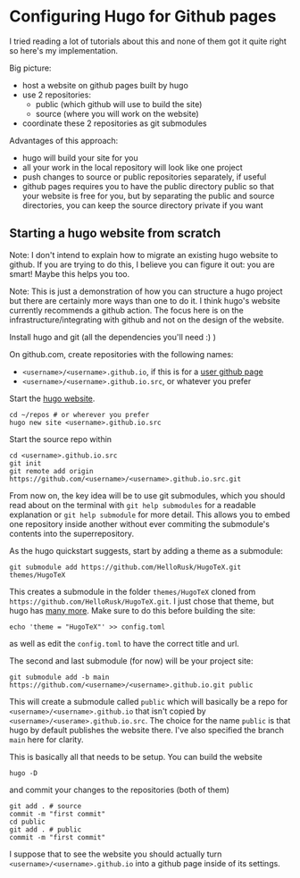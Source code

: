 # Configuring Hugo for Github pages

I tried reading a lot of tutorials about this and none of them got it
quite right so here's my implementation.

Big picture:
- host a website on github pages built by hugo
- use 2 repositories: 
  - public (which github will use to build the site)
  - source (where you will work on the website)
- coordinate these 2 repositories as git submodules

Advantages of this approach:
- hugo will build your site for you
- all your work in the local repository will look like one project
- push changes to source or public repositories separately, if useful
- github pages requires you to have the public directory public so that
your website is free for you, but by separating the public and source
directories, you can keep the source directory private if you want

## Starting a hugo website from scratch

Note: I don't intend to explain how to migrate an existing hugo website to 
github. If you are trying to do this, I believe you can figure it out:
you are smart! Maybe this helps you too. 

Note: This is just a demonstration of how you can structure a hugo project
but there are certainly more ways than one to do it. I think hugo's
website currently recommends a github action. The focus here is on the
infrastructure/integrating with github and not on the design of the website.

Install hugo and git (all the dependencies you'll need :) )

On github.com, create repositories with the following names:
- `<username>/<username>.github.io`, if this is for a [user github page](https://docs.github.com/en/github/working-with-github-pages/about-github-pages#user--organization-pages)
- `<username>/<username>.github.io.src`, or whatever you prefer

Start the [hugo website](https://gohugo.io/getting-started/quick-start/).

```
cd ~/repos # or wherever you prefer
hugo new site <username>.github.io.src
```

Start the source repo within

```
cd <username>.github.io.src 
git init
git remote add origin https://github.com/<username>/<username>.github.io.src.git
```

From now on, the key idea will be to use git submodules,
which you should read about on the terminal with `git help submodules`
for a readable explanation or `git help submodule` for more detail.
This allows you to embed one repository inside another without ever
commiting the submodule's contents into the superrepository.

As the hugo quickstart suggests, start by adding a theme as a submodule:

```
git submodule add https://github.com/HelloRusk/HugoTeX.git themes/HugoTeX
```

This creates a submodule in the folder `themes/HugoTeX` cloned from `https://github.com/HelloRusk/HugoTeX.git`.
I just chose that theme, but hugo has [many more](https://themes.gohugo.io/).
Make sure to do this before building the site:

```
echo 'theme = "HugoTeX"' >> config.toml
```

as well as edit the `config.toml` to have the correct title and url.

The second and last submodule (for now) will be your project site:

```
git submodule add -b main https://github.com/<username>/<username>.github.io.git public
```

This will create a submodule called `public` which will basically be a repo
for `<username>/<username>.github.io` that isn't copied by
`<username>/<userame>.github.io.src`.
The choice for the name `public` is that hugo by default publishes 
the website there.
I've also specified the branch `main` here for clarity.

This is basically all that needs to be setup.
You can build the website

```
hugo -D 
```

and commit your changes to the repositories (both of them)

```
git add . # source
commit -m "first commit"
cd public
git add . # public
commit -m "first commit"
```

I suppose that to see the website you should actually 
turn `<username>/<username>.github.io` into a github page
inside of its settings.

